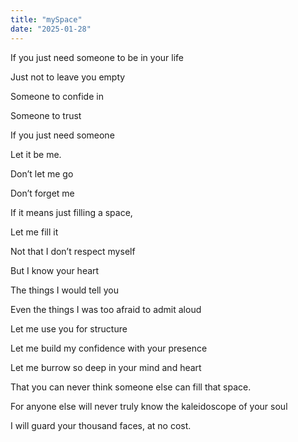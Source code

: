```yaml
---
title: "mySpace"
date: "2025-01-28"
---
```


If you just need someone to be in your life

Just not to leave you empty

Someone to confide in

Someone to trust

If you just need someone

Let it be me. 

Don’t let me go

Don’t forget me

If it means just filling a space,

Let me fill it

Not that I don’t respect myself

But I know your heart

The things I would tell you

Even the things I was too afraid to admit aloud

Let me use you for structure

Let me build my confidence with your presence

Let me burrow so deep in your mind and heart

That you can never think someone else can fill that space.

For anyone else will never truly know the kaleidoscope of your soul

I will guard your thousand faces, at no cost.
